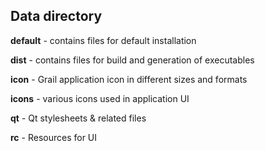 Data directory
--------------

**default** - contains files for default installation

**dist** - contains files for build and generation of executables

**icon** - Grail application icon in different sizes and formats

**icons** - various icons used in application UI

**qt** - Qt stylesheets & related files

**rc** - Resources for UI
